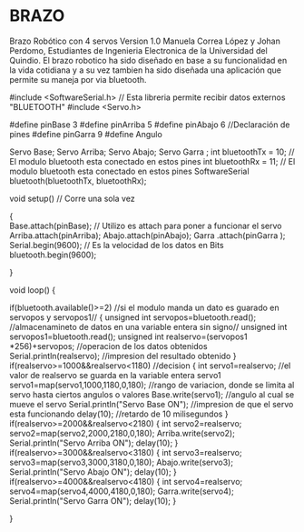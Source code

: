 # BRAZO
Brazo Robótico con 4 servos
Version 1.0
Manuela Correa López y Johan Perdomo, Estudiantes de Ingenieria Electronica de la Universidad del Quindio. 
El brazo robotico ha sido diseñado en base a su funcionalidad en la vida cotidiana y a su vez tambien ha sido 
diseñada una aplicación que permite su maneja por via bluetooth.

#include <SoftwareSerial.h>     // Esta libreria permite recibir datos externos "BLUETOOTH"
#include <Servo.h>

#define pinBase 3
#define pinArriba 5
#define pinAbajo 6        //Declaración de pines 
#define pinGarra 9
#define Angulo 

Servo Base;
Servo Arriba;
Servo Abajo;
Servo Garra ;
int bluetoothTx = 10; // El modulo bluetooth esta conectado en estos pines
int bluetoothRx = 11; // El modulo bluetooth esta conectado en estos pines
SoftwareSerial bluetooth(bluetoothTx, bluetoothRx);


void setup()                  // Corre una sola vez         

{      
Base.attach(pinBase);         // Utilizo es attach para poner a funcionar el servo
Arriba.attach(pinArriba);
Abajo.attach(pinAbajo);
Garra .attach(pinGarra );
Serial.begin(9600);           // Es la velocidad de los datos en Bits 
bluetooth.begin(9600);

}

void loop()
{
  
  if(bluetooth.available()>=2)  //si el modulo manda un dato es guarado en servopos y servopos1//
  {
    unsigned int servopos=bluetooth.read();                        //almacenamineto de datos en una variable entera sin signo//
    unsigned int servopos1=bluetooth.read();
    unsigned int realservo=(servopos1 *256)+servopos;             //operacion de los datos obtenidos
    Serial.println(realservo);                                    //impresion del resultado obtenido
    }
      if(realservo>=1000&&realservo<1180) //decision
      {
          int servo1=realservo;  //el valor de realservo se guarda en la variable entera servo1
          servo1=map(servo1,1000,1180,0,180); //rango de variacion, donde se limita al servo hasta ciertos angulos o valores
          Base.write(servo1);          //angulo al cual se mueve el servo 
          Serial.println("Servo Base ON"); //impresion de que el servo esta funcionando 
          delay(10);                   //retardo de 10 milisegundos
      }
            if(realservo>=2000&&realservo<2180)
                {
                  int servo2=realservo;
                  servo2=map(servo2,2000,2180,0,180);
                  Arriba.write(servo2);
                  Serial.println("Servo Arriba ON");
                  delay(10);
                }
                      if(realservo>=3000&&realservo<3180)
                    {
                      int servo3=realservo;
                      servo3=map(servo3,3000,3180,0,180);
                      Abajo.write(servo3);
                      Serial.println("Servo Abajo ON");
                      delay(10);
                    }
                           if(realservo>=4000&&realservo<4180)
                        {
                          int servo4=realservo;
                          servo4=map(servo4,4000,4180,0,180);
                          Garra.write(servo4);
                          Serial.println("Servo Garra ON");
                          delay(10);
                        }
                    

}












